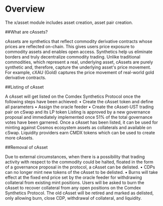 # Overview

The x/asset module includes asset creation, asset pair creation.

##What are cAssets?

cAssets are synthetics that reflect commodity derivative contracts whose prices are reflected on-chain. This gives users price exposure to commodity assets and enables open access. Synthetics help us eliminate borders and truly decentralize commodity trading. Unlike traditional commodities, which represent a real, underlying asset, cAssets are purely synthetic and, therefore, capture the underlying asset's price movement. For example, cXAU (Gold) captures the price movement of real-world gold derivative contracts.

##Listing of cAsset 

A cAsset will get listed on the Comdex Synthetics Protocol once the following steps have been achieved:
    • Create the cAsset token and define all parameters 
    • Assign the oracle feeder
    • Create the cAsset-UST trading pair on cSwap and its LP token
Listing is approved by a new governance proposal and immediately implemented once 51% of the total governance votes have been garnered. Once a cAsset has been listed, it can be used for minting against Cosmos ecosystem assets as collaterals and available on cSwap. Liquidity providers earn CMDX tokens which can be used to create more cAssets. 

##Removal of cAsset

Due to external circumstances, when there is a possibility that trading activity with respect to the commodity could be halted, floated in the form of a governance proposal in the protocol, a cAsset can be delisted. 
    • CDPs can no longer mint new tokens of the cAsset to be delisted.
    • Burns will take effect at the fixed end price set by the oracle feeder for withdrawing collateral from existing mint positions.
Users will be asked to burn the cAsset to recover collateral from any open positions on the Comdex Synthetics Protocol. The old cAsset will be retired and marked as delisted, only allowing burn, close CDP, withdrawal of collateral, and liquidity.

